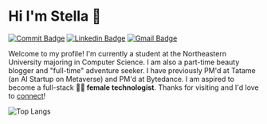 # Hi I'm Stella 👋

[![Commit Badge](https://badges.pufler.dev/commits/yearly/stellashen0911)](https://badges.pufler.dev) [![Linkedin Badge](https://img.shields.io/badge/-stella-blue?style=flat&logo=Linkedin&logoColor=white&link=https://www.linkedin.com/in/minjie-stella-shen/)](https://www.linkedin.com/in/minjie-stella-shen/) [![Gmail Badge](https://img.shields.io/badge/-mshen7-c14438?style=flat&logo=Gmail&logoColor=white&link=mailto:mshen7@fordham.edu)](mailto:mshen7@fordham.edu)

Welcome to my profile! I'm currently a student at the Northeastern University majoring in Computer Science. I am also a part-time beauty blogger and "full-time" adventure seeker. I have previously PM'd at Tatame (an AI Startup on Metaverse) and PM'd at Bytedance. I am aspired to become a full-stack **👩‍💻 female technologist**. Thanks for visiting and I'd love to [connect](https://www.linkedin.com/in/minjie-stella-shen/)!


![Top Langs](https://github-readme-stats.vercel.app/api/top-langs/?username=stellashen0911&layout=compact)
